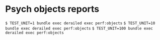 # Psych objects reports

`$ TEST_UNIT=1 bundle exec derailed exec perf:objects`
`$ TEST_UNIT=10 bundle exec derailed exec perf:objects`
`$ TEST_UNIT=100 bundle exec derailed exec perf:objects`

